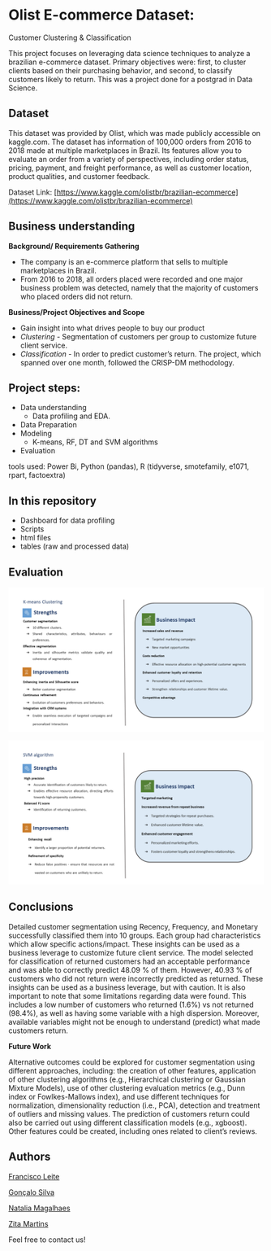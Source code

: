 # Olist E-commerce Dataset:  
Customer Clustering & Classification

This project focuses on leveraging data science techniques to analyze a brazilian e-commerce dataset. Primary objectives were: first, to cluster clients based on their purchasing behavior, and second, to classify customers likely to return.
This was a project done for a postgrad in Data Science.

## Dataset
This dataset was provided by Olist, which was made publicly accessible on kaggle.com. The dataset has information of 100,000 orders from 2016 to 2018 made at multiple marketplaces in Brazil. Its features allow you to evaluate an order from a variety of perspectives, including order status, pricing, payment, and freight performance, as well as customer location, product qualities, and customer feedback.

Dataset Link: [https://www.kaggle.com/olistbr/brazilian-ecommerce](https://www.kaggle.com/olistbr/brazilian-ecommerce)

## Business understanding 

**Background/ Requirements Gathering**
 - The company is an e-commerce platform that sells to multiple
   marketplaces in Brazil.
 - From 2016 to 2018, all orders placed were    recorded and one major
   business problem was detected, namely that the    majority of
   customers who placed orders did not return.

**Business/Project Objectives and Scope**
 - Gain insight into what drives people to buy our product
 - *Clustering -* Segmentation of customers per group to customize future client service.
- *Classification -* In order to predict customer’s return. The project, which spanned over one month, followed the CRISP-DM methodology. 


## Project steps:

- Data understanding 
	- Data profiling and EDA.
-  Data Preparation
- Modeling
	- K-means, RF, DT and SVM algorithms
- Evaluation

tools used: Power Bi, Python (pandas), R (tidyverse, smotefamily, e1071, rpart, factoextra)

## In this repository

- Dashboard for data profiling
- Scripts
- html files
- tables (raw and processed data)


## Evaluation


![enter image description here](https://github.com/natmag93/Olist_ecommerce_dataset_Clustering_and_Classification/blob/97027db4915dca2a64765a3f7d1f54f0d02b0477/evalution_kmeans.png)



![enter image description here](https://github.com/natmag93/Olist_ecommerce_dataset_Clustering_and_Classification/blob/97027db4915dca2a64765a3f7d1f54f0d02b0477/evalution_classification.png)




## Conclusions 

Detailed customer segmentation using Recency, Frequency, and Monetary successfully classified them into 10 groups. Each group had characteristics which allow specific actions/impact. These insights can be used as a business leverage to customize future client service.
The model selected for classification of returned customers had an acceptable performance and was able to correctly predict 48.09 % of them. However, 40.93 % of customers who did not return were incorrectly predicted as returned. These insights can be used as a business leverage, but with caution.
It is also important to note that some limitations regarding data were found. This includes a low number of customers who returned (1.6%) vs not returned (98.4%), as well as having some variable with a high dispersion. Moreover, available variables might not be enough to understand (predict) what made customers return.

**Future Work**

Alternative outcomes could be explored for customer segmentation using different approaches, including: the creation of other features, application of other clustering algorithms (e.g., Hierarchical clustering or Gaussian Mixture Models), use of other clustering evaluation metrics (e.g., Dunn index or Fowlkes-Mallows index), and use different techniques for normalization, dimensionality reduction (i.e., PCA), detection and treatment of outliers and missing values.
The prediction of customers return could also be carried out using different classification models (e.g., xgboost). Other features could be created, including ones related to client’s reviews.


## Authors

[Francisco Leite](https://github.com/fransile)

[Gonçalo Silva](https://github.com/PrimoLucasPt)

[Natalia Magalhaes](https://github.com/natmag93)

[Zita Martins](https://github.com/zitasamartins)


Feel free to contact us!
